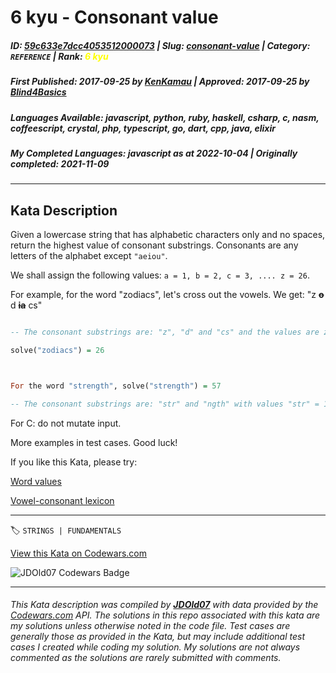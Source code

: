 # 6 kyu - Consonant value

##### **ID**: [59c633e7dcc4053512000073](https://www.codewars.com/kata/59c633e7dcc4053512000073) | **Slug**: [consonant-value](https://www.codewars.com/kata/59c633e7dcc4053512000073) | **Category**: `REFERENCE` | **Rank**: <span style="color:yellow">6 kyu</span>

##### **First Published**: 2017-09-25 ***by*** [KenKamau](https://www.codewars.com/users/KenKamau) | **Approved**: 2017-09-25 ***by*** [Blind4Basics](https://www.codewars.com/users/Blind4Basics)

##### **Languages Available**: javascript, python, ruby, haskell, csharp, c, nasm, coffeescript, crystal, php, typescript, go, dart, cpp, java, elixir

##### **My Completed Languages**: javascript ***as at*** 2022-10-04 | **Originally completed**: 2021-11-09

---

## Kata Description


Given a lowercase string that has alphabetic characters only and no spaces, return the highest value of consonant substrings. Consonants are any letters of the alphabet except `"aeiou"`. 



We shall assign the following values: `a = 1, b = 2, c = 3, .... z = 26`.



For example, for the word "zodiacs", let's cross out the vowels. We get: "z **~~o~~** d **~~ia~~** cs"



```haskell

-- The consonant substrings are: "z", "d" and "cs" and the values are z = 26, d = 4 and cs = 3 + 19 = 22. The highest is 26.

solve("zodiacs") = 26



For the word "strength", solve("strength") = 57

-- The consonant substrings are: "str" and "ngth" with values "str" = 19 + 20 + 18 = 57 and "ngth" = 14 + 7 + 20 + 8 = 49. The highest is 57.

```



For C: do not mutate input.



More examples in test cases. Good luck!



If you like this Kata, please try:



[Word values](https://www.codewars.com/kata/598d91785d4ce3ec4f000018)



[Vowel-consonant lexicon](https://www.codewars.com/kata/59cf8bed1a68b75ffb000026)

---


🏷 `STRINGS | FUNDAMENTALS`


[View this Kata on Codewars.com](https://www.codewars.com/kata/59c633e7dcc4053512000073)

![](https://www.codewars.com/users/jdold07/badges/large "JDOld07 Codewars Badge")

---

###### *This Kata description was compiled by [**JDOld07**](https://tpstech.dev) with data provided by the [Codewars.com](https://www.codewars.com) API.  The solutions in this repo associated with this kata are my solutions unless otherwise noted in the code file.  Test cases are generally those as provided in the Kata, but may include additional test cases I created while coding my solution.  My solutions are not always commented as the solutions are rarely submitted with comments.*
